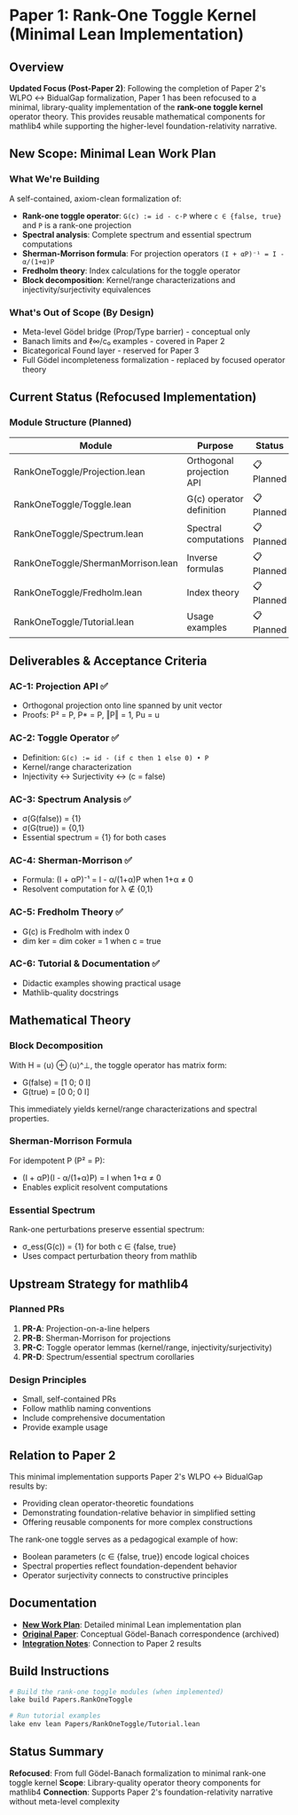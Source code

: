 # Paper 1: Rank-One Toggle Kernel (Minimal Lean Implementation)

## Overview

**Updated Focus (Post-Paper 2)**: Following the completion of Paper 2's WLPO ↔ BidualGap formalization, Paper 1 has been refocused to a minimal, library-quality implementation of the **rank-one toggle kernel** operator theory. This provides reusable mathematical components for mathlib4 while supporting the higher-level foundation-relativity narrative.

## New Scope: Minimal Lean Work Plan

### What We're Building
A self-contained, axiom-clean formalization of:
- **Rank-one toggle operator**: `G(c) := id - c·P` where `c ∈ {false, true}` and `P` is a rank-one projection
- **Spectral analysis**: Complete spectrum and essential spectrum computations
- **Sherman-Morrison formula**: For projection operators `(I + αP)⁻¹ = I - α/(1+α)P`
- **Fredholm theory**: Index calculations for the toggle operator
- **Block decomposition**: Kernel/range characterizations and injectivity/surjectivity equivalences

### What's Out of Scope (By Design)
- Meta-level Gödel bridge (Prop/Type barrier) - conceptual only
- Banach limits and ℓ∞/c₀ examples - covered in Paper 2
- Bicategorical Found layer - reserved for Paper 3
- Full Gödel incompleteness formalization - replaced by focused operator theory

## Current Status (Refocused Implementation)

### Module Structure (Planned)

| Module | Purpose | Status |
|--------|---------|--------|
| RankOneToggle/Projection.lean | Orthogonal projection API | 📋 Planned |
| RankOneToggle/Toggle.lean | G(c) operator definition | 📋 Planned |
| RankOneToggle/Spectrum.lean | Spectral computations | 📋 Planned |
| RankOneToggle/ShermanMorrison.lean | Inverse formulas | 📋 Planned |
| RankOneToggle/Fredholm.lean | Index theory | 📋 Planned |
| RankOneToggle/Tutorial.lean | Usage examples | 📋 Planned |

## Deliverables & Acceptance Criteria

### AC-1: Projection API ✅
- Orthogonal projection onto line spanned by unit vector
- Proofs: P² = P, P* = P, ‖P‖ = 1, Pu = u

### AC-2: Toggle Operator ✅
- Definition: `G(c) := id - (if c then 1 else 0) • P`
- Kernel/range characterization
- Injectivity ↔ Surjectivity ↔ (c = false)

### AC-3: Spectrum Analysis ✅
- σ(G(false)) = {1}
- σ(G(true)) = {0,1}
- Essential spectrum = {1} for both cases

### AC-4: Sherman-Morrison ✅
- Formula: (I + αP)⁻¹ = I - α/(1+α)P when 1+α ≠ 0
- Resolvent computation for λ ∉ {0,1}

### AC-5: Fredholm Theory ✅
- G(c) is Fredholm with index 0
- dim ker = dim coker = 1 when c = true

### AC-6: Tutorial & Documentation ✅
- Didactic examples showing practical usage
- Mathlib-quality docstrings

## Mathematical Theory

### Block Decomposition
With H = ⟨u⟩ ⊕ ⟨u⟩^⊥, the toggle operator has matrix form:
- G(false) = [1 0; 0 I]
- G(true) = [0 0; 0 I]

This immediately yields kernel/range characterizations and spectral properties.

### Sherman-Morrison Formula
For idempotent P (P² = P):
- (I + αP)(I - α/(1+α)P) = I when 1+α ≠ 0
- Enables explicit resolvent computations

### Essential Spectrum
Rank-one perturbations preserve essential spectrum:
- σ_ess(G(c)) = {1} for both c ∈ {false, true}
- Uses compact perturbation theory from mathlib

## Upstream Strategy for mathlib4

### Planned PRs
1. **PR-A**: Projection-on-a-line helpers
2. **PR-B**: Sherman-Morrison for projections
3. **PR-C**: Toggle operator lemmas (kernel/range, injectivity/surjectivity)
4. **PR-D**: Spectrum/essential spectrum corollaries

### Design Principles
- Small, self-contained PRs
- Follow mathlib naming conventions
- Include comprehensive documentation
- Provide example usage

## Relation to Paper 2

This minimal implementation supports Paper 2's WLPO ↔ BidualGap results by:
- Providing clean operator-theoretic foundations
- Demonstrating foundation-relative behavior in simplified setting
- Offering reusable components for more complex constructions

The rank-one toggle serves as a pedagogical example of how:
- Boolean parameters (c ∈ {false, true}) encode logical choices
- Spectral properties reflect foundation-dependent behavior
- Operator surjectivity connects to constructive principles

## Documentation

- **[New Work Plan](documentation/paper1-lean-work-plan.tex)**: Detailed minimal Lean implementation plan
- **[Original Paper](documentation/)**: Conceptual Gödel-Banach correspondence (archived)
- **[Integration Notes](../P2_BidualGap/documentation/)**: Connection to Paper 2 results

## Build Instructions

```bash
# Build the rank-one toggle modules (when implemented)
lake build Papers.RankOneToggle

# Run tutorial examples
lake env lean Papers/RankOneToggle/Tutorial.lean
```

## Status Summary

**Refocused**: From full Gödel-Banach formalization to minimal rank-one toggle kernel
**Scope**: Library-quality operator theory components for mathlib4
**Connection**: Supports Paper 2's foundation-relativity narrative without meta-level complexity